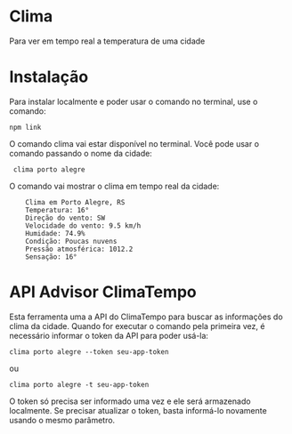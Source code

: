 # Clima
 Para ver em tempo real a temperatura de uma cidade
 
# Instalação
Para instalar localmente e poder usar o comando no terminal, use o comando:

<code>npm link</code>

O comando clima vai estar disponível no terminal. Você pode usar o comando passando o nome da cidade:

<code> clima porto alegre </code>

O comando vai mostrar o clima em tempo real da cidade:
```
    Clima em Porto Alegre, RS
    Temperatura: 16°
    Direção do vento: SW
    Velocidade do vento: 9.5 km/h
    Humidade: 74.9%
    Condição: Poucas nuvens
    Pressão atmosférica: 1012.2
    Sensação: 16°
 ```
 
# API Advisor ClimaTempo
Esta ferramenta uma a API do ClimaTempo para buscar as informações do clima da cidade. Quando for executar o comando pela primeira vez, é necessário informar o token da API para poder usá-la:

<code>clima porto alegre --token seu-app-token</code>

ou

<code>clima porto alegre -t seu-app-token</code>

O token só precisa ser informado uma vez e ele será armazenado localmente. Se precisar atualizar o token, basta informá-lo novamente usando o mesmo parâmetro.
